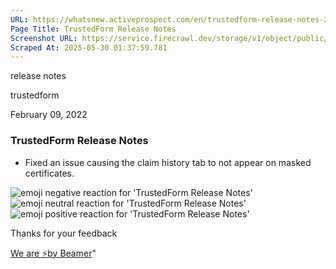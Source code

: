 ```yaml
---
URL: https://whatsnew.activeprospect.com/en/trustedform-release-notes-24
Page Title: TrustedForm Release Notes
Screenshot URL: https://service.firecrawl.dev/storage/v1/object/public/media/screenshot-7a91a1bc-3498-4044-b5e1-9ca0a317f4dc.png
Scraped At: 2025-05-30 01:37:59.781
---
```

release notes





trustedform



February 09, 2022

### TrustedForm Release Notes

- Fixed an issue causing the claim history tab to not appear on masked certificates.

![emoji negative reaction for 'TrustedForm Release Notes'](https://app.getbeamer.com/images/emojiNeg.svg)![emoji neutral reaction for 'TrustedForm Release Notes'](https://app.getbeamer.com/images/emojiNeut.svg)![emoji positive reaction for 'TrustedForm Release Notes'](https://app.getbeamer.com/images/emojiPos.svg)

Thanks for your feedback

[We are ⚡by Beamer](https://www.getbeamer.com/?ref=watermark_MErKJCnu12412_public&company=ActiveProspect&watermarkRef=powered&utm_term=MErKJCnu12412&utm_content=ActiveProspect&utm_source=standalone&utm_medium=footer&utm_campaign=powered)"

